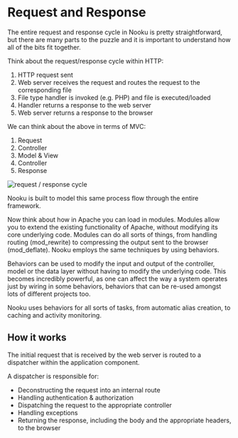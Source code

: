 # Request and Response

The entire request and response cycle in Nooku is pretty straightforward, but there are many parts to the puzzle and it is important to understand how all of the bits fit together.

Think about the request/response cycle within HTTP:

1. HTTP request sent
2. Web server receives the request and routes the request to the corresponding file
3. File type handler is invoked (e.g. PHP) and file is executed/loaded
4. Handler returns a response to the web server
5. Web server returns a response to the browser

We can think about the above in terms of MVC:

1. Request
2. Controller
3. Model & View
4. Controller
5. Response

![request / response cycle](http://motda.be/nooku/mvc2.jpg)

Nooku is built to model this same process flow through the entire framework.

Now think about how in Apache you can load in modules. Modules allow you to extend the existing functionality of Apache, without modifying its core underlying code. Modules can do all sorts of things, from handling routing (mod_rewrite) to compressing the output sent to the browser (mod_deflate). Nooku employs the same techniques by using behaviors. 

Behaviors can be used to modify the input and output of the controller, model or the data layer without having to modify the underlying code. This becomes incredibly powerful, as one can affect the way a system operates just by wiring in some behaviors, behaviors that can be re-used amongst lots of different projects too.

Nooku uses behaviors for all sorts of tasks, from automatic alias creation, to caching and activity monitoring.

## How it works

The initial request that is received by the web server is routed to a dispatcher within the application component. 

A dispatcher is responsible for: 

* Deconstructing the request into an internal route
* Handling authentication & authorization
* Dispatching the request to the appropriate controller
* Handling exceptions
* Returning the response, including the body and the appropriate headers, to the browser